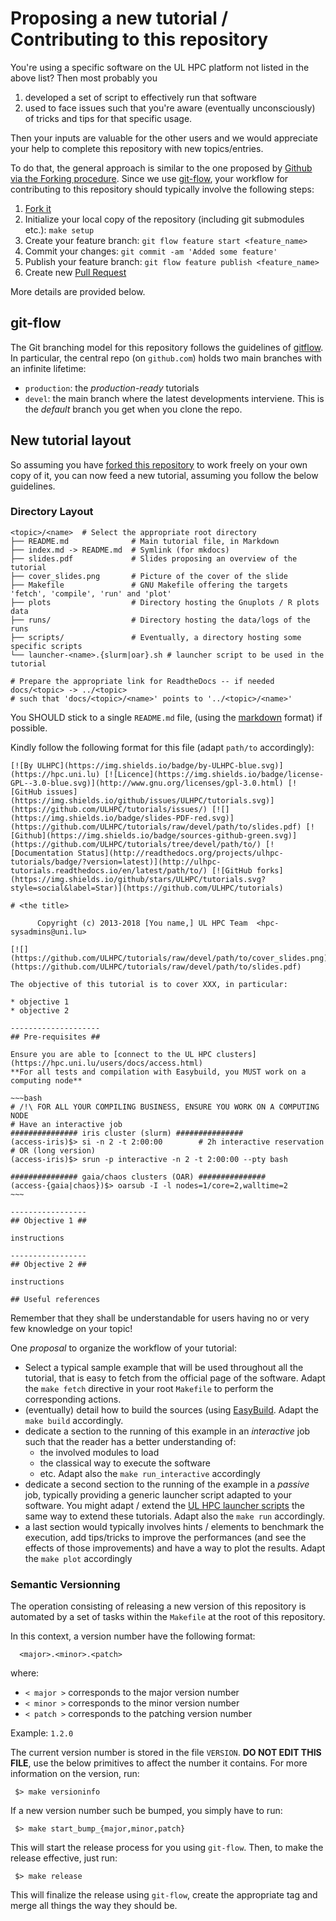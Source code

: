 # Proposing a new tutorial / Contributing to this repository

You're using a specific software on the UL HPC platform not listed in the above list? Then most probably you

1. developed a set of script to effectively run that software
2. used to face issues such that you're aware (eventually unconsciously) of tricks and tips for that specific usage.

Then your inputs are valuable for the other users and we would appreciate your help to complete this repository with new topics/entries.

To do that, the general approach is similar to the one proposed by [Github via the Forking procedure](https://help.github.com/articles/fork-a-repo/).
Since we use [git-flow](https://github.com/nvie/gitflow), your workflow for contributing to this repository should typically involve the following steps:

1. [Fork it](https://help.github.com/articles/fork-a-repo/)
2. Initialize your local copy of the repository (including git submodules etc.): `make setup`
2. Create your feature branch: `git flow feature start <feature_name>`
3. Commit your changes: `git commit -am 'Added some feature'`
4. Publish your feature branch: `git flow feature publish <feature_name>`
5. Create new [Pull Request](https://help.github.com/articles/using-pull-requests/)

More details are provided below.

## git-flow

The Git branching model for this repository follows the guidelines of [gitflow](http://nvie.com/posts/a-successful-git-branching-model/).
In particular, the central repo (on `github.com`) holds two main branches with an infinite lifetime:

* `production`: the *production-ready* tutorials
* `devel`: the main branch where the latest developments interviene. This is the *default* branch you get when you clone the repo.

## New tutorial layout

So assuming you have [forked this repository](https://help.github.com/articles/fork-a-repo) to work freely on your own copy of it, you can now feed a new tutorial, assuming you follow the below guidelines.

### Directory Layout

```
<topic>/<name>  # Select the appropriate root directory
├── README.md              # Main tutorial file, in Markdown
├── index.md -> README.md  # Symlink (for mkdocs)
├── slides.pdf             # Slides proposing an overview of the tutorial
├── cover_slides.png       # Picture of the cover of the slide
├── Makefile               # GNU Makefile offering the targets 'fetch', 'compile', 'run' and 'plot'
├── plots                  # Directory hosting the Gnuplots / R plots data
├── runs/                  # Directory hosting the data/logs of the runs
├── scripts/               # Eventually, a directory hosting some specific scripts
└── launcher-<name>.{slurm|oar}.sh # launcher script to be used in the tutorial

# Prepare the appropriate link for ReadtheDocs -- if needed
docs/<topic> -> ../<topic>
# such that 'docs/<topic>/<name>' points to '../<topic>/<name>'
```

You SHOULD  stick to a single `README.md` file, (using the [markdown](http://github.github.com/github-flavored-markdown/) format) if possible.

Kindly follow the following format for this file (adapt `path/to` accordingly):

```
[![By ULHPC](https://img.shields.io/badge/by-ULHPC-blue.svg)](https://hpc.uni.lu) [![Licence](https://img.shields.io/badge/license-GPL--3.0-blue.svg)](http://www.gnu.org/licenses/gpl-3.0.html) [![GitHub issues](https://img.shields.io/github/issues/ULHPC/tutorials.svg)](https://github.com/ULHPC/tutorials/issues/) [![](https://img.shields.io/badge/slides-PDF-red.svg)](https://github.com/ULHPC/tutorials/raw/devel/path/to/slides.pdf) [![Github](https://img.shields.io/badge/sources-github-green.svg)](https://github.com/ULHPC/tutorials/tree/devel/path/to/) [![Documentation Status](http://readthedocs.org/projects/ulhpc-tutorials/badge/?version=latest)](http://ulhpc-tutorials.readthedocs.io/en/latest/path/to/) [![GitHub forks](https://img.shields.io/github/stars/ULHPC/tutorials.svg?style=social&label=Star)](https://github.com/ULHPC/tutorials)

# <the title>

      Copyright (c) 2013-2018 [You name,] UL HPC Team  <hpc-sysadmins@uni.lu>

[![](https://github.com/ULHPC/tutorials/raw/devel/path/to/cover_slides.png)](https://github.com/ULHPC/tutorials/raw/devel/path/to/slides.pdf)

The objective of this tutorial is to cover XXX, in particular:

* objective 1
* objective 2

--------------------
## Pre-requisites ##

Ensure you are able to [connect to the UL HPC clusters](https://hpc.uni.lu/users/docs/access.html)
**For all tests and compilation with Easybuild, you MUST work on a computing node**

~~~bash
# /!\ FOR ALL YOUR COMPILING BUSINESS, ENSURE YOU WORK ON A COMPUTING NODE
# Have an interactive job
############### iris cluster (slurm) ###############
(access-iris)$> si -n 2 -t 2:00:00        # 2h interactive reservation
# OR (long version)
(access-iris)$> srun -p interactive -n 2 -t 2:00:00 --pty bash

############### gaia/chaos clusters (OAR) ###############
(access-{gaia|chaos})$> oarsub -I -l nodes=1/core=2,walltime=2
~~~

-----------------
## Objective 1 ##

instructions

-----------------
## Objective 2 ##

instructions

## Useful references
```


Remember that they shall be understandable for users having no or very few knowledge on your topic!

One _proposal_ to organize the workflow of your tutorial:

* Select a typical sample example that will be used throughout all the tutorial, that is easy to fetch from the official page of the software. Adapt the `make fetch` directive in your root `Makefile` to perform the corresponding actions.
* (eventually) detail how to build the sources (using [EasyBuild](advanced/Easybuild). Adapt the `make build` accordingly.
* dedicate a section to the running of this example in an _interactive_ job such that the reader has a better understanding of:
   - the involved modules to load
   - the classical way to execute the software
   - etc.
   Adapt also the `make run_interactive` accordingly
* dedicate a second section to the running of the example in a _passive_ job, typically providing a generic launcher script adapted to your software. You might adapt / extend the [UL HPC launcher scripts](https://github.com/ULHPC/launcher-scripts) the same way to extend these tutorials. Adapt also the `make run` accordingly.
* a last section would typically involves hints / elements to benchmark the execution, add tips/tricks to improve the performances (and see the effects of those improvements) and have a way to plot the results.  Adapt the `make plot` accordingly

### Semantic Versionning

The operation consisting of releasing a new version of this repository is automated by a set of tasks within the `Makefile` at the root of this repository.

In this context, a version number have the following format:

      <major>.<minor>.<patch>

where:

* `< major >` corresponds to the major version number
* `< minor >` corresponds to the minor version number
* `< patch >` corresponds to the patching version number

Example: `1.2.0`

The current version number is stored in the file `VERSION`. **DO NOT EDIT THIS FILE**, use the below primitives to affect the number it contains.
For more information on the version, run:

     $> make versioninfo

If a new  version number such be bumped, you simply have to run:

     $> make start_bump_{major,minor,patch}

This will start the release process for you using `git-flow`.
Then, to make the release effective, just run:

     $> make release

This will finalize the release using `git-flow`, create the appropriate tag and merge all things the way they should be.
